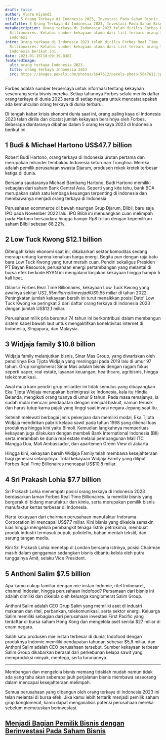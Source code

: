 ```yaml
---
draft: false
author: Vlora Riyandi
title: 5 Orang Terkaya di Indonesia 2023, Investasi Pada Saham Bisnis
metaTitle: 5 Orang Terkaya di Indonesia 2023, Investasi Pada Saham Bisnis
metaDescription: Orang terkaya di Indonesia 2023 telah dirilis Forbes Real Time
  Billionaires. Ketahui sumber kekayaan utama dari list terbaru orang terkaya di
  Indonesi
intro: Orang terkaya di Indonesia 2023 telah dirilis Forbes Real Time
  Billionaires. Ketahui sumber kekayaan utama dari list terbaru orang terkaya di
  Indonesia berikut ini.
date: 2023-01-16T10:09:19.838Z
featuredImage:
  alt: orang terkaya Indonesia 2023
  title: orang terkaya Indonesia 2023
  src: https://images.pexels.com/photos/5647612/pexels-photo-5647612.jpeg?auto=compress&cs=tinysrgb&w=600
---
```

Forbes adalah sumber terpercaya untuk informasi tentang kekayaan seseorang serta bisnis mereka. Setiap tahunnya Forbes selalu merilis daftar orang terkaya di dunia 2023 serta di setiap negara untuk mencatat apakah ada kemunculan orang terkaya di dunia terbaru.

Di tengah kabar krisis ekonomi dunia saat ini, orang paling kaya di Indonesia 2023 telah dirilis dan dicatat jumlah kekayaan bersihnya oleh Forbes. Beberapa diantaranya dibahas dalam 5 orang terkaya 2023 di Indonesia berikut ini.

## 1 Budi & Michael Hartono US$47.7 billion

Robert Budi Hartono, orang terkaya di Indonesia urutan pertama dan merupakan miliarder tembakau Indonesia keturunan Tionghoa. Mereka adalah pemilik perusahaan swasta Djarum, produsen rokok kretek terbesar ketiga di dunia. 

Bersama saudaranya Michael Bambang Hartono, Budi Hartono memiliki sebagian dari saham Bank Central Asia. Seperti yang kita tahu, bank BCA merupakan salah satu lembaga keuangan terpenting di Indonesia dan membawanya menjadi orang terkaya di Indonesia.

Perusahaan ecommerce di bawah naungan Grup Djarum, Blibli, baru saja IPO pada November 2022 lalu. IPO Blibli ini menuangkan cuan melimpah pada Hartono bersaudara hingga hampir Rp8 triliun dengan kepemilikan saham Blibli sebesar 88,22%.  

## 2 Low Tuck Kwong $12.1 billion 

Ditengah krisis ekonomi saat ini, dikabarkan sektor komoditas sedang meraup untung karena kenaikan harga energi. Begitu pun dengan raja batu bara Low Tuck Kwong yang turut meraih cuan. Pendiri sekaligus Presiden PT Bayan Resource, perusahaan energi pertambangan yang melantai di bursa efek berkode BYAN ini mengalami lonjakan kekayaan hingga hampir 5 kali lipat.

Dilansir Forbes Real Time Billionaires, kekayaan Low Tuck Kwong yang awalnya sekitar US$2,55 miliar naik menjadi US$9,55 miliar di tahun 2022. Peningkatan jumlah kekayaan bersih ini turut menaikkan posisi Dato’ Low Tuck Kwong ke peringkat 2 dari daftar orang terkaya di Indonesia 2023 dengan jumlah US$12,1 miliar.

Perusahaan milik pria berumur 74 tahun ini berkontribusi dalam membangun sistem kabel bawah laut untuk mengaktifkan konektivitas internet di Indonesia, SIngapura, dan Malaysia. 

## 3 Widjaja family $10.8 billion

Widjaja family melanjutkan bisnis, Sinar Mas Group, yang diwariskan oleh pendirinya Eka Tjipta Widjaja yang meninggal pada 2019 lalu di umur 97 tahun. Grup konglomerat Sinar Mas adalah bisnis dengan ragam fokus seperti paper, real estate, layanan keuangan, healthcare, agribisnis, hingga telekomunikasi.

Awal mula karir pendiri grup miliarder ini tidak semulus yang dibayangkan. Eka Tjipta Widjaja merupakan berimigrasi ke Indonesia, kala itu Hindia Belanda, mengikuti orang tuanya di umur 9 tahun. Pada masa remajanya, ia sudah mulai mencari pendapatan dengan menjual biskuit, namun terusik dan harus tutup karna pajak yang tinggi saat invasi negara Jepang saat itu.

Setelah melewati berbagai jenis pekerjaan dan memiliki modal, Eka Tjipta Widjaja mendirikan pabrik kelapa sawit pada tahun 1968 yang dikenal luas produknya hingga kini yaitu Bimoli. Kemudian langkahnya memperluas kekayaan juga dilakukan dengan membeli Bank International Indonesia (BII) serta merambah ke dunia real estate melalui pembangunan Mall ITC Mangga Dua, Mall Ambassador, dan apartemen Green View di Jakarta. 

Hingga kini, kekayaan bersih Widjaja Family telah membawa kesejahteraan bagi generasi selanjutnya. Total kekayaan Widjaja Family yang diliput Forbes Real Time Billionaires mencapai US$10.8 miliar.

## 4 Sri Prakash Lohia $7.7 billion 

Sri Prakash Lohia menempati posisi orang terkaya di Indonesia 2023 berdasarkan laman Forbes Real Time Billionaires. Ia memiliki bisnis yang bergerak di bidang manufaktur dan kimia, serta merupakan pemilik bisnis manufaktur kertas terbesar di Indonesia.

Harta kekayaan dari chairman perusahaan manufaktur Indorama Corporation ini mencapai US$7.7 miliar. Kini bisnis yang dikelola semakin luas hingga mengelola pembangkit tenaga listrik petrokimia, membuat produk industri termasuk pupuk, poliolefin, bahan mentah tekstil, dan sarung tangan medis.

Kini Sri Prakash Lohia menetap di London bersama istrinya, posisi Chairman masih dalam genggaman sedangkan bisnis dibantu kelola oleh putra tunggalnya Amit, selaku Vice President.

## 5 Anthoni Salim $7.5 billion

Apa kamu cukup familiar dengan mie instan Indomie, ritel Indomaret, channel Indosiar, hingga perusahaan Indofood? Persamaan dari bisnis ini adalah dimiliki dan dikelola oleh keluarga konglomerat Salim Group.

Anthoni Salim adalah CEO Grup Salim yang memiliki aset di industri makanan dan ritel, perbankan, telekomunikasi, serta sektor energi. Keluarga Salim memiliki sebagian dari perusahaan investasi First Pacific yang terdaftar di bursa saham Hong Kong dan mengelola aset senilai $27 miliar di enam negara. 

Salah satu produsen mie instan terbesar di dunia, Indofood dengan produknya Indomie memiliki pendapatan tahunan sebesar $5,8 miliar, dan Anthoni Salim adalah CEO perusahaan tersebut. Sumber kekayaan terbesar Salim Group dikabarkan berasal dari perkebunan kelapa sawit yang memproduksi minyak, mentega, serta turunannya.

- - -

Membangun dan mengelola bisnis memang tidaklah mudah namun tidak ada yang tahu akan seberapa jauh perjalanan bisnis membawa seseorang dalam mencapai kesejahteraan melimpah. 

Semua perusahaan yang dibangun oleh orang terkaya di Indonesia 2023 ini telah melantai di bursa efek. Jika kamu lebih tertarik menjadi pemilik saham grup konglomerat, kamu dapat menganalisis potensi perusahaan mereka sebelum memutuskan berinvestasi.

## [Menjadi Bagian Pemilik Bisnis dengan Berinvestasi Pada Saham Bisnis](https://app.landx.id/?utm_source=Organic+Page&utm_medium=Content+Blog&utm_campaign=BlogLandX&utm_id=Blog)